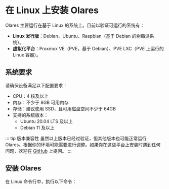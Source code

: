 # 在 Linux 上安装 Olares
Olares 主要运行在基于 Linux 的系统上。目前以验证可运行的系统有：

- **Linux 发行版**：Debian、Ubuntu、Raspbian（基于 Debian 的树莓派系统）。
- **虚拟化平台**：Proxmox VE（PVE，基于 Debian）、PVE LXC（PVE 上运行的 Linux 容器）。
## 系统要求

请确保设备满足以下配置要求：

- CPU：4 核及以上
- 内存：不少于 8GB 可用内存
- 存储：建议使用 SSD，且可用磁盘空间不少于 64GB
- 支持的系统版本：
    - Ubuntu 20.04 LTS 及以上
    - Debian 11 及以上

::: tip 版本兼容性
虽然以上版本已经过验证，但其他版本也可能正常运行 Olares。根据你的环境可能需要进行调整。如果你在这些平台上安装时遇到任何问题，欢迎在 [GitHub](https://github.com/beclab/Olares/issues/new) 上提问。
:::

## 安装 Olares

在 Linux 命令行中，执行以下命令：

<!--@include: ./reusables.md{4,28}-->

<!--@include: ./activate-olares.md-->

<!--@include: ./log-in-to-olares.md-->

<!--@include: ./reusables.md{30,34}-->